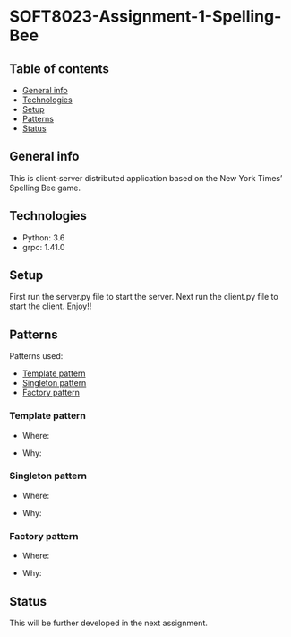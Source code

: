 # SOFT8023-Assignment-1-Spelling-Bee
 
## Table of contents
* [General info](#general-info)
* [Technologies](#technologies)
* [Setup](#setup)
* [Patterns](#patterns)
* [Status](#status)

## General info
This is client-server distributed application based on the New York Times’ Spelling Bee game.

## Technologies
* Python: 3.6
* grpc: 1.41.0

## Setup
First run the server.py file to start the server. Next run the client.py file to start the client. Enjoy!!

## Patterns
Patterns used:
* [Template pattern](#template-pattern)
* [Singleton pattern](#singleton-pattern)
* [Factory pattern](#factory-pattern)

### Template pattern

* Where:

* Why:

### Singleton pattern

* Where:

* Why:

### Factory pattern

* Where:

* Why:

## Status
This will be further developed in the next assignment.
